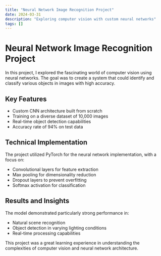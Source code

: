 ```yaml
---
title: "Neural Network Image Recognition Project"
date: 2024-03-31
description: "Exploring computer vision with custom neural networks"
tags: []
---
```


# Neural Network Image Recognition Project

In this project, I explored the fascinating world of computer vision using neural networks. The goal was to create a system that could identify and classify various objects in images with high accuracy.

## Key Features

- Custom CNN architecture built from scratch
- Training on a diverse dataset of 10,000 images
- Real-time object detection capabilities
- Accuracy rate of 94% on test data

## Technical Implementation

The project utilized PyTorch for the neural network implementation, with a focus on:
- Convolutional layers for feature extraction
- Max pooling for dimensionality reduction
- Dropout layers to prevent overfitting
- Softmax activation for classification

## Results and Insights

The model demonstrated particularly strong performance in:
- Natural scene recognition
- Object detection in varying lighting conditions
- Real-time processing capabilities

This project was a great learning experience in understanding the complexities of computer vision and neural network architecture. 